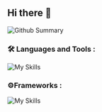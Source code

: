 





## Hi there 👋






![Github Summary](http://github-profile-summary-cards.vercel.app/api/cards/profile-details?username=LeBonsBay&theme=gruvbox)



### :hammer_and_wrench: Languages and Tools : 
![My Skills](https://skillicons.dev/icons?i=c,java,html,css,javascript,vite,idea)

### ⚙️Frameworks :
![My Skills](https://skillicons.dev/icons?i=bootstrap,tailwind,vue)








